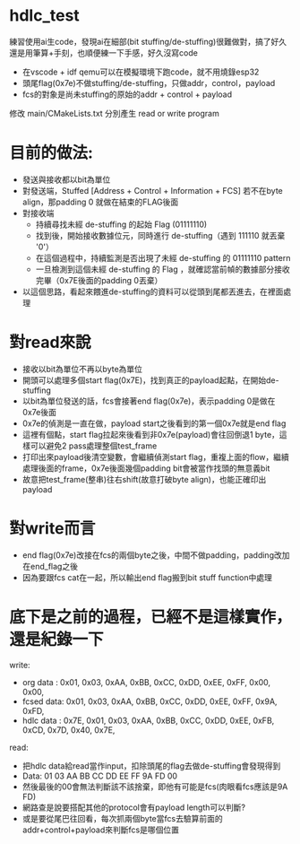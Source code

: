 # hdlc_test

練習使用ai生code，發現ai在細部(bit stuffing/de-stuffing)很難做對，搞了好久還是用筆算+手刻，也順便練一下手感，好久沒寫code

- 在vscode + idf qemu可以在模擬環境下跑code，就不用燒錄esp32
- 頭尾flag(0x7e)不做stuffing/de-stuffing，只做addr，control，payload
- fcs的對象是尚未stuffing的原始的addr + control + payload
  
修改 main/CMakeLists.txt 分別產生 read or write program

# 目前的做法:
- 發送與接收都以bit為單位
- 對發送端，Stuffed [Address + Control + Information + FCS] 若不在byte align，那padding 0 就做在結束的FLAG後面
- 對接收端
  - 持續尋找未經 de-stuffing 的起始 Flag (01111110)
  - 找到後，開始接收數據位元，同時進行 de-stuffing（遇到 111110 就丟棄 '0'）
  - 在這個過程中，持續監測是否出現了未經 de-stuffing 的 01111110 pattern
  - 一旦檢測到這個未經 de-stuffing 的 Flag ，就確認當前幀的數據部分接收完畢（0x7E後面的padding 0丟棄）
- 以這個思路，看起來餵進de-stuffing的資料可以從頭到尾都丟進去，在裡面處理

# 對read來說
- 接收以bit為單位不再以byte為單位
- 開頭可以處理多個start flag(0x7E)，找到真正的payload起點，在開始de-stuffing
- 以bit為單位發送的話，fcs會接著end flag(0x7e)，表示padding 0是做在0x7e後面
- 0x7e的偵測是一直在做，payload start之後看到的第一個0x7e就是end flag
- 這裡有個點，start flag拉起來後看到非0x7e(payload)會往回倒退1 byte，這樣可以避免2 pass處理整個test_frame
- 打印出來payload後清空變數，會繼續偵測start flag，重複上面的flow，繼續處理後面的frame，0x7e後面幾個padding bit會被當作找頭的無意義bit
- 故意把test_frame(整串)往右shift(故意打破byte align)，也能正確印出payload

# 對write而言
- end flag(0x7e)改接在fcs的兩個byte之後，中間不做padding，padding改加在end_flag之後
- 因為要跟fcs cat在一起，所以輸出end flag搬到bit stuff function中處理

# 底下是之前的過程，已經不是這樣實作，還是紀錄一下

write:
- org data  : 0x01, 0x03, 0xAA, 0xBB, 0xCC, 0xDD, 0xEE, 0xFF, 0x00, 0x00, 
- fcsed data: 0x01, 0x03, 0xAA, 0xBB, 0xCC, 0xDD, 0xEE, 0xFF, 0x9A, 0xFD,
- hdlc data : 0x7E, 0x01, 0x03, 0xAA, 0xBB, 0xCC, 0xDD, 0xEE, 0xFB, 0xCD, 0x7D, 0x40, 0x7E, 

read:
- 把hdlc data給read當作input，扣除頭尾的flag去做de-stuffing會發現得到
- Data: 01 03 AA BB CC DD EE FF 9A FD 00
- 然後最後的00會無法判斷該不該捨棄，即他有可能是fcs(肉眼看fcs應該是9A FD)
- 網路查是說要搭配其他的protocol會有payload length可以判斷?
- 或是要從尾巴往回看，每次抓兩個byte當fcs去驗算前面的addr+control+payload來判斷fcs是哪個位置


